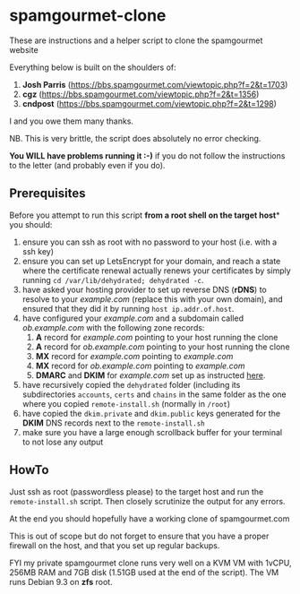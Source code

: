 # spamgourmet-clone
These are instructions and a helper script to clone the spamgourmet website 

Everything below is built on the shoulders of:
1. **Josh Parris** (https://bbs.spamgourmet.com/viewtopic.php?f=2&t=1703)
1. **cgz** (https://bbs.spamgourmet.com/viewtopic.php?f=2&t=1356)
1. **cndpost** (https://bbs.spamgourmet.com/viewtopic.php?f=2&t=1298)

I and you owe them many thanks.

NB. This is very brittle, the script does absolutely no error checking.

**You WILL have problems running it :-)** if you do not follow the instructions to the letter (and probably even if you do).

## Prerequisites
Before you attempt to run this script **from a root shell on the target host*** you should:
1. ensure you can ssh as root with no password to your host (i.e. with a ssh key)
1. ensure you can set up LetsEncrypt for your domain, and reach a state where the certificate renewal actually renews your certificates by simply running `cd /var/lib/dehydrated; dehydrated -c`.
1. have asked your hosting provider to set up reverse DNS (**rDNS**) to resolve to your *example.com* (replace this with your own domain), and ensured that they did it by running `host ip.addr.of.host`.
1. have configured your *example.com*  and a subdomain called *ob.example.com* with the following zone records:
    1. **A** record for *example.com* pointing to your host running the clone
    1. **A** record for *ob.example.com* pointing to your host running the clone
    1. **MX** record for *example.com* pointing to *example.com*
    1. **MX** record for *ob.example.com* pointing to *example.com*
    1. **DMARC** and **DKIM** for *example.com* set up as instructed [here](https://www.geekrant.org/2017/04/25/trustworthy-email-authentication-using-exim4-spf-dkim-and-dmarc/).
1. have recursively copied the `dehydrated` folder (including its subdirectories `accounts`, `certs` and `chains` in the same folder as the one where you copied `remote-install.sh` (normally in `/root`)
1. have copied the `dkim.private` and `dkim.public` keys generated for the **DKIM** DNS records next to the `remote-install.sh`
1. make sure you have a large enough scrollback buffer for your terminal to not lose any output
## HowTo
Just ssh as root (passwordless please) to the target host and run the `remote-install.sh` script. Then closely scrutinize the output for any errors.

At the end you should hopefully have a working clone of spamgourmet.com

This is out of scope but do not forget to ensure that you have a proper firewall on the host, and that you set up regular backups.

FYI my private spamgourmet clone runs very well on a KVM VM with 1vCPU, 256MB RAM and 7GB disk (1.51GB used at the end of the script). The VM runs Debian 9.3 on **zfs** root.
